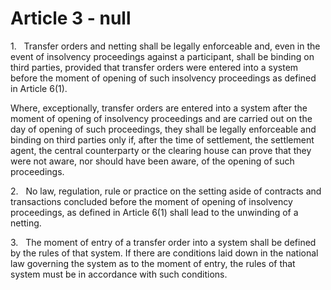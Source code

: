 # Article 3 - null


1.   Transfer orders and netting shall be legally enforceable and, even in the event of insolvency proceedings against a participant, shall be binding on third parties, provided that transfer orders were entered into a system before the moment of opening of such insolvency proceedings as defined in Article 6(1).

Where, exceptionally, transfer orders are entered into a system after the moment of opening of insolvency proceedings and are carried out on the day of opening of such proceedings, they shall be legally enforceable and binding on third parties only if, after the time of settlement, the settlement agent, the central counterparty or the clearing house can prove that they were not aware, nor should have been aware, of the opening of such proceedings.

2.   No law, regulation, rule or practice on the setting aside of contracts and transactions concluded before the moment of opening of insolvency proceedings, as defined in Article 6(1) shall lead to the unwinding of a netting.

3.   The moment of entry of a transfer order into a system shall be defined by the rules of that system. If there are conditions laid down in the national law governing the system as to the moment of entry, the rules of that system must be in accordance with such conditions.
